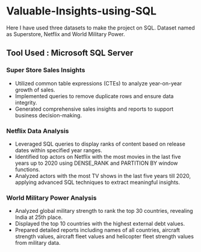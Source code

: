 # Valuable-Insights-using-SQL
Here I have used three datasets to make the project on SQL. Dataset named as Superstore, Netflix and World Military Power.
## Tool Used : Microsoft SQL Server
### Super Store Sales Insights
- Utilized common table expressions (CTEs) to analyze year-on-year growth of sales.
- Implemented queries to remove duplicate rows and ensure data integrity.
- Generated comprehensive sales insights and reports to support business decision-making.
### Netflix Data Analysis
- Leveraged SQL queries to display ranks of content based on release dates within specified year ranges.
- Identified top actors on Netflix with the most movies in the last five years up to 2020 using DENSE_RANK and PARTITION BY window functions.
- Analyzed actors with the most TV shows in the last five years till 2020, applying advanced SQL techniques to extract meaningful insights.
### World Military Power Analysis
- Analyzed global military strength to rank the top 30 countries, revealing India at 25th place.
- Displayed the top 10 countries with the highest external debt values.
- Prepared detailed reports including names of all countries, aircraft strength values, aircraft fleet values and helicopter fleet strength values from 
  military data.

